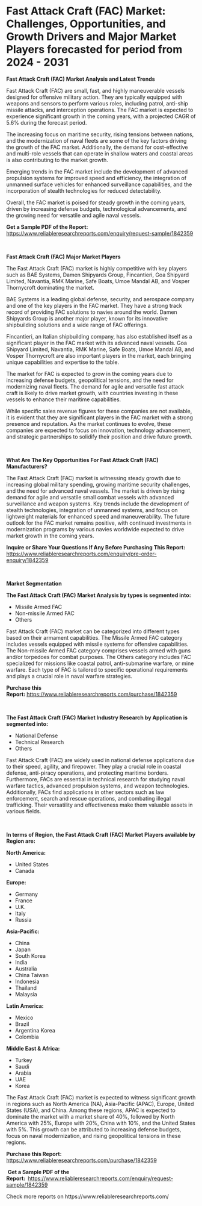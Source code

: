 <p><h1>Fast Attack Craft (FAC) Market: Challenges, Opportunities, and Growth Drivers and Major Market Players forecasted for period from 2024 - 2031</h1></p><p><strong>Fast Attack Craft (FAC) Market Analysis and Latest Trends</strong></p>
<p><p>Fast Attack Craft (FAC) are small, fast, and highly maneuverable vessels designed for offensive military action. They are typically equipped with weapons and sensors to perform various roles, including patrol, anti-ship missile attacks, and interception operations. The FAC market is expected to experience significant growth in the coming years, with a projected CAGR of 5.6% during the forecast period.</p><p>The increasing focus on maritime security, rising tensions between nations, and the modernization of naval fleets are some of the key factors driving the growth of the FAC market. Additionally, the demand for cost-effective and multi-role vessels that can operate in shallow waters and coastal areas is also contributing to the market growth.</p><p>Emerging trends in the FAC market include the development of advanced propulsion systems for improved speed and efficiency, the integration of unmanned surface vehicles for enhanced surveillance capabilities, and the incorporation of stealth technologies for reduced detectability.</p><p>Overall, the FAC market is poised for steady growth in the coming years, driven by increasing defense budgets, technological advancements, and the growing need for versatile and agile naval vessels.</p></p>
<p><strong>Get a Sample PDF of the Report:&nbsp;</strong> <a href="https://www.reliableresearchreports.com/enquiry/request-sample/1842359">https://www.reliableresearchreports.com/enquiry/request-sample/1842359</a></p>
<p>&nbsp;</p>
<p><strong>Fast Attack Craft (FAC) Major Market Players</strong></p>
<p><p>The Fast Attack Craft (FAC) market is highly competitive with key players such as BAE Systems, Damen Shipyards Group, Fincantieri, Goa Shipyard Limited, Navantia, RMK Marine, Safe Boats, Umoe Mandal AB, and Vosper Thornycroft dominating the market.</p><p>BAE Systems is a leading global defense, security, and aerospace company and one of the key players in the FAC market. They have a strong track record of providing FAC solutions to navies around the world. Damen Shipyards Group is another major player, known for its innovative shipbuilding solutions and a wide range of FAC offerings.</p><p>Fincantieri, an Italian shipbuilding company, has also established itself as a significant player in the FAC market with its advanced naval vessels. Goa Shipyard Limited, Navantia, RMK Marine, Safe Boats, Umoe Mandal AB, and Vosper Thornycroft are also important players in the market, each bringing unique capabilities and expertise to the table.</p><p>The market for FAC is expected to grow in the coming years due to increasing defense budgets, geopolitical tensions, and the need for modernizing naval fleets. The demand for agile and versatile fast attack craft is likely to drive market growth, with countries investing in these vessels to enhance their maritime capabilities.</p><p>While specific sales revenue figures for these companies are not available, it is evident that they are significant players in the FAC market with a strong presence and reputation. As the market continues to evolve, these companies are expected to focus on innovation, technology advancement, and strategic partnerships to solidify their position and drive future growth.</p></p>
<p>&nbsp;</p>
<p><strong>What Are The Key Opportunities For Fast Attack Craft (FAC) Manufacturers?</strong></p>
<p><p>The Fast Attack Craft (FAC) market is witnessing steady growth due to increasing global military spending, growing maritime security challenges, and the need for advanced naval vessels. The market is driven by rising demand for agile and versatile small combat vessels with advanced surveillance and weapon systems. Key trends include the development of stealth technologies, integration of unmanned systems, and focus on lightweight materials for enhanced speed and maneuverability. The future outlook for the FAC market remains positive, with continued investments in modernization programs by various navies worldwide expected to drive market growth in the coming years.</p></p>
<p><strong>Inquire or Share Your Questions If Any Before Purchasing This Report:</strong> <a href="https://www.reliableresearchreports.com/enquiry/pre-order-enquiry/1842359">https://www.reliableresearchreports.com/enquiry/pre-order-enquiry/1842359</a></p>
<p>&nbsp;</p>
<p><strong>Market Segmentation</strong></p>
<p><strong>The Fast Attack Craft (FAC) Market Analysis by types is segmented into:</strong></p>
<p><ul><li>Missile Armed FAC</li><li>Non-missile Armed FAC</li><li>Others</li></ul></p>
<p><p>Fast Attack Craft (FAC) market can be categorized into different types based on their armament capabilities. The Missile Armed FAC category includes vessels equipped with missile systems for offensive capabilities. The Non-missile Armed FAC category comprises vessels armed with guns and/or torpedoes for combat purposes. The Others category includes FAC specialized for missions like coastal patrol, anti-submarine warfare, or mine warfare. Each type of FAC is tailored to specific operational requirements and plays a crucial role in naval warfare strategies.</p></p>
<p><strong>Purchase this Report:&nbsp;</strong><a href="https://www.reliableresearchreports.com/purchase/1842359">https://www.reliableresearchreports.com/purchase/1842359</a></p>
<p>&nbsp;</p>
<p><strong>The Fast Attack Craft (FAC) Market Industry Research by Application is segmented into:</strong></p>
<p><ul><li>National Defense</li><li>Technical Research</li><li>Others</li></ul></p>
<p><p>Fast Attack Craft (FAC) are widely used in national defense applications due to their speed, agility, and firepower. They play a crucial role in coastal defense, anti-piracy operations, and protecting maritime borders. Furthermore, FACs are essential in technical research for studying naval warfare tactics, advanced propulsion systems, and weapon technologies. Additionally, FACs find applications in other sectors such as law enforcement, search and rescue operations, and combating illegal trafficking. Their versatility and effectiveness make them valuable assets in various fields.</p></p>
<p>&nbsp;</p>
<p><strong>In terms of Region, the Fast Attack Craft (FAC) Market Players available by Region are:</strong></p>
<p>
    <p> <strong> North America: </strong>
        <ul>
            <li>United States</li>
            <li>Canada</li>
        </ul>
        </p> 
    <p> <strong> Europe: </strong>
        <ul>
            <li>Germany</li>
            <li>France</li>
            <li>U.K.</li>
            <li>Italy</li>
            <li>Russia</li>
        </ul>
        </p> 
    <p> <strong> Asia-Pacific: </strong>
        <ul>
            <li>China</li>
            <li>Japan</li>
            <li>South Korea</li>
            <li>India</li>
            <li>Australia</li>
            <li>China Taiwan</li>
            <li>Indonesia</li>
            <li>Thailand</li>
            <li>Malaysia</li>
        </ul>
        </p> 
    <p> <strong> Latin America: </strong>
        <ul>
            <li>Mexico</li>
            <li>Brazil</li>
            <li>Argentina Korea</li>
            <li>Colombia</li>
        </ul>
        </p> 
    <p> <strong> Middle East & Africa: </strong>
        <ul>
            <li>Turkey</li>
            <li>Saudi</li>
            <li>Arabia</li>
            <li>UAE</li>
            <li>Korea</li>
        </ul>
    </p>
    </p>
<p><p>The Fast Attack Craft (FAC) market is expected to witness significant growth in regions such as North America (NA), Asia-Pacific (APAC), Europe, United States (USA), and China. Among these regions, APAC is expected to dominate the market with a market share of 40%, followed by North America with 25%, Europe with 20%, China with 10%, and the United States with 5%. This growth can be attributed to increasing defense budgets, focus on naval modernization, and rising geopolitical tensions in these regions.</p></p>
<p><strong>Purchase this Report: </strong><a href="https://www.reliableresearchreports.com/purchase/1842359">https://www.reliableresearchreports.com/purchase/1842359</a></p>
<p>&nbsp;<strong>Get a Sample PDF of the Report:&nbsp;&nbsp;</strong><a href="https://www.reliableresearchreports.com/enquiry/request-sample/1842359">https://www.reliableresearchreports.com/enquiry/request-sample/1842359</a></p>
<p><strong></strong></p>
<p>Check more reports on https://www.reliableresearchreports.com/</p>